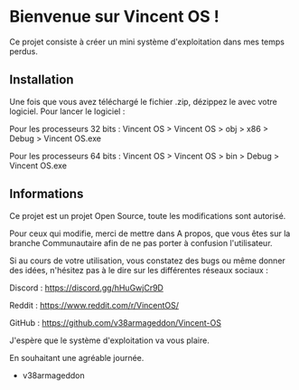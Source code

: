 # Bienvenue sur Vincent OS !
Ce projet consiste à créer un mini système d'exploitation dans mes temps perdus.

## Installation

Une fois que vous avez téléchargé le fichier .zip, dézippez le avec votre logiciel. Pour lancer le logiciel :

Pour les processeurs 32 bits : Vincent OS > Vincent OS > obj > x86 > Debug > Vincent OS.exe

Pour les processeurs 64 bits : Vincent OS > Vincent OS > bin > Debug > Vincent OS.exe

## Informations

Ce projet est un projet Open Source, toute les modifications sont autorisé.

Pour ceux qui modifie, merci de mettre dans A propos, que vous êtes sur la branche Communautaire afin de ne pas porter à confusion l'utilisateur.

Si au cours de votre utilisation, vous constatez des bugs ou même donner des idées, n'hésitez pas à le dire sur les différentes réseaux sociaux :

Discord : https://discord.gg/hHuGwjCr9D

Reddit : https://www.reddit.com/r/VincentOS/

GitHub : https://github.com/v38armageddon/Vincent-OS

J'espère que le système d'exploitation va vous plaire.

En souhaitant une agréable journée.

- v38armageddon
